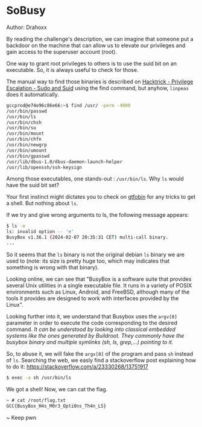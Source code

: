 # SoBusy

Author: Drahoxx

By reading the challenge's description, we can imagine that someone put a backdoor on the machine that can allow us to elevate our privileges and gain access to the superuser account (root).

One way to grant root privileges to others is to use the suid bit on an executable. So, it is always useful to check for those.

The manual way to find those binaries is described on [Hacktrick - Privilege Escalation - Sudo and Suid](https://book.hacktricks.xyz/linux-hardening/privilege-escalation#sudo-and-suid) using the find command, but anyhow, `linpeas` does it automatically.

```sh
gccprod@e74e96c86e66:~$ find /usr/ -perm -4000
/usr/bin/passwd
/usr/bin/ls
/usr/bin/chsh
/usr/bin/su
/usr/bin/mount
/usr/bin/chfn
/usr/bin/newgrp
/usr/bin/umount
/usr/bin/gpasswd
/usr/lib/dbus-1.0/dbus-daemon-launch-helper
/usr/lib/openssh/ssh-keysign
```

Among those executables, one stands-out : `/usr/bin/ls`. Why `ls` would have the suid bit set?

Your first instinct might dictates you to check on [gtfobin](https://gtfobins.github.io/) for any tricks to get a shell. But nothing about `ls`.

If we try and give wrong arguments to ls, the following message appears:
```sh
$ ls -e
ls: invalid option -- 'e'
BusyBox v1.36.1 (2024-02-07 20:35:31 CET) multi-call binary.
...
```
So it seems that the `ls` binary is not the original debian `ls` binary we are used to (note: its size is pretty huge too, which may indicates that something is wrong with that binary).

Looking online, we can see that "BusyBox is a software suite that provides several Unix utilities in a single executable file. It runs in a variety of POSIX environments such as Linux, Android, and FreeBSD, although many of the tools it provides are designed to work with interfaces provided by the Linux".

Looking further into it, we understand that Busybox uses the `argv[0]` parameter in order to execute the code corresponding to the desired command. *It can be understood by looking into classical embedded systems like the ones generated by Buildroot. They commonly have the busybox binary and multiple symlinks (sh, ls, grep,...) pointing to it.*

So, to abuse it, we will fake the `argv[0]` of the program and pass `sh` instead of `ls`.
Searching the web, we easly find a stackoverflow post explaining how to do it: https://stackoverflow.com/a/23330268/13751917 

```sh
$ exec -a sh /usr/bin/ls
```

We got a shell! Now, we can cat the flag.

```sh
~ # cat /root/flag.txt
GCC{BusyBox_H4s_M0r3_Opti0ns_Th4n_LS}
```

~ Keep pwn
